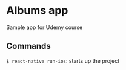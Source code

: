 # Albums app

Sample app for Udemy course

## Commands

`$ react-native run-ios`: starts up the project
